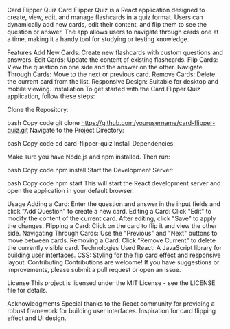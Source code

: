 Card Flipper Quiz
Card Flipper Quiz is a React application designed to create, view, edit, and manage flashcards in a quiz format. Users can dynamically add new cards, edit their content, and flip them to see the question or answer. The app allows users to navigate through cards one at a time, making it a handy tool for studying or testing knowledge.

Features
Add New Cards: Create new flashcards with custom questions and answers.
Edit Cards: Update the content of existing flashcards.
Flip Cards: View the question on one side and the answer on the other.
Navigate Through Cards: Move to the next or previous card.
Remove Cards: Delete the current card from the list.
Responsive Design: Suitable for desktop and mobile viewing.
Installation
To get started with the Card Flipper Quiz application, follow these steps:

Clone the Repository:

bash
Copy code
git clone https://github.com/yourusername/card-flipper-quiz.git
Navigate to the Project Directory:

bash
Copy code
cd card-flipper-quiz
Install Dependencies:

Make sure you have Node.js and npm installed. Then run:

bash
Copy code
npm install
Start the Development Server:

bash
Copy code
npm start
This will start the React development server and open the application in your default browser.

Usage
Adding a Card: Enter the question and answer in the input fields and click "Add Question" to create a new card.
Editing a Card: Click "Edit" to modify the content of the current card. After editing, click "Save" to apply the changes.
Flipping a Card: Click on the card to flip it and view the other side.
Navigating Through Cards: Use the "Previous" and "Next" buttons to move between cards.
Removing a Card: Click "Remove Current" to delete the currently visible card.
Technologies Used
React: A JavaScript library for building user interfaces.
CSS: Styling for the flip card effect and responsive layout.
Contributing
Contributions are welcome! If you have suggestions or improvements, please submit a pull request or open an issue.

License
This project is licensed under the MIT License - see the LICENSE file for details.

Acknowledgments
Special thanks to the React community for providing a robust framework for building user interfaces.
Inspiration for card flipping effect and UI design.
 
